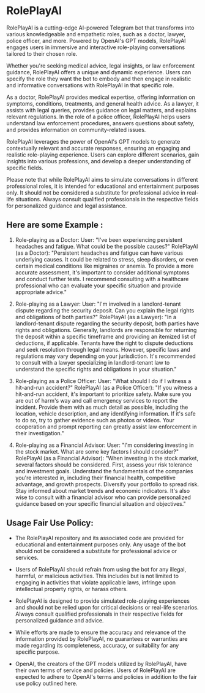 # RolePlayAI
RolePlayAI is a cutting-edge AI-powered Telegram bot that transforms into various knowledgeable and empathetic roles, such as a doctor, lawyer, police officer, and more. Powered by OpenAI's GPT models, RolePlayAI engages users in immersive and interactive role-playing conversations tailored to their chosen role.

Whether you're seeking medical advice, legal insights, or law enforcement guidance, RolePlayAI offers a unique and dynamic experience. Users can specify the role they want the bot to embody and then engage in realistic and informative conversations with RolePlayAI in that specific role.

As a doctor, RolePlayAI provides medical expertise, offering information on symptoms, conditions, treatments, and general health advice. As a lawyer, it assists with legal queries, provides guidance on legal matters, and explains relevant regulations. In the role of a police officer, RolePlayAI helps users understand law enforcement procedures, answers questions about safety, and provides information on community-related issues.

RolePlayAI leverages the power of OpenAI's GPT models to generate contextually relevant and accurate responses, ensuring an engaging and realistic role-playing experience. Users can explore different scenarios, gain insights into various professions, and develop a deeper understanding of specific fields.

Please note that while RolePlayAI aims to simulate conversations in different professional roles, it is intended for educational and entertainment purposes only. It should not be considered a substitute for professional advice in real-life situations. Always consult qualified professionals in the respective fields for personalized guidance and legal assistance.

## Here are some Example :
1.  Role-playing as a Doctor:
    User: "I've been experiencing persistent headaches and fatigue. What could be the possible causes?"
    RolePlayAI (as a Doctor): "Persistent headaches and fatigue can have various underlying causes. It could be related to stress, sleep disorders, or even certain medical conditions like migraines or anemia. To provide a more accurate assessment, it's important to consider additional symptoms and conduct further tests. I recommend consulting with a healthcare professional who can evaluate your specific situation and provide appropriate advice."

2. Role-playing as a Lawyer:
    User: "I'm involved in a landlord-tenant dispute regarding the security deposit. Can you explain the legal rights and obligations of both parties?"
    RolePlayAI (as a Lawyer): "In a landlord-tenant dispute regarding the security deposit, both parties have rights and obligations. Generally, landlords are responsible for returning the deposit within a specific timeframe and providing an itemized list of deductions, if applicable. Tenants have the right to dispute deductions and seek resolution through legal means. However, specific laws and regulations may vary depending on your jurisdiction. It's recommended to consult with a lawyer specializing in landlord-tenant law to understand the specific rights and obligations in your situation."

3. Role-playing as a Police Officer:
    User: "What should I do if I witness a hit-and-run accident?"
    RolePlayAI (as a Police Officer): "If you witness a hit-and-run accident, it's important to prioritize safety. Make sure you are out of harm's way and call emergency services to report the incident. Provide them with as much detail as possible, including the location, vehicle description, and any identifying information. If it's safe to do so, try to gather evidence such as photos or videos. Your cooperation and prompt reporting can greatly assist law enforcement in their investigation."

4.  Role-playing as a Financial Advisor:
    User: "I'm considering investing in the stock market. What are some key factors I should consider?"
    RolePlayAI (as a Financial Advisor): "When investing in the stock market, several factors should be considered. First, assess your risk tolerance and investment goals. Understand the fundamentals of the companies you're interested in, including their financial health, competitive advantage, and growth prospects. Diversify your portfolio to spread risk. Stay informed about market trends and economic indicators. It's also wise to consult with a financial advisor who can provide personalized guidance based on your specific financial situation and objectives."

## Usage Fair Use Policy:

* The RolePlayAI repository and its associated code are provided for educational and entertainment purposes only. Any usage of the bot should not be considered a substitute for professional advice or services.

* Users of RolePlayAI should refrain from using the bot for any illegal, harmful, or malicious activities. This includes but is not limited to engaging in activities that violate applicable laws, infringe upon intellectual property rights, or harass others.

* RolePlayAI is designed to provide simulated role-playing experiences and should not be relied upon for critical decisions or real-life scenarios. Always consult qualified professionals in their respective fields for personalized guidance and advice.

* While efforts are made to ensure the accuracy and relevance of the information provided by RolePlayAI, no guarantees or warranties are made regarding its completeness, accuracy, or suitability for any specific purpose.

* OpenAI, the creators of the GPT models utilized by RolePlayAI, have their own terms of service and policies. Users of RolePlayAI are expected to adhere to OpenAI's terms and policies in addition to the fair use policy outlined here.